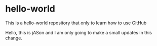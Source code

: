 # hello-world
This is a hello-world repository that only to learn how to use GitHub

Hello, this is jASon and I am only going to make a small updates in this change.
